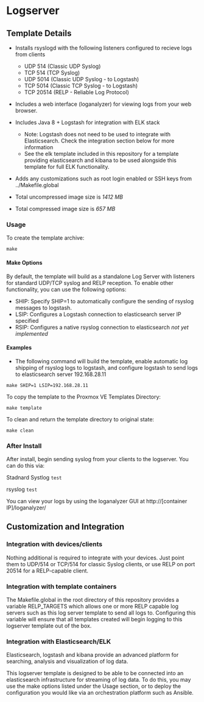 # Logserver

## Template Details

- Installs rsyslogd with the following listeners configured to recieve logs from clients
   - UDP 514 (Classic UDP Syslog)
   - TCP 514 (TCP Syslog)
   - UDP 5014 (Classic UDP Syslog - to Logstash)
   - TCP 5014 (Classic TCP Syslog - to Logstash)
   - TCP 20514 (RELP - Reliable Log Protocol)

- Includes a web interface (loganalyzer) for viewing logs from your web browser.

- Includes Java 8 + Logstash for integration with ELK stack
   - Note: Logstash does not need to be used to integrate with Elasticsearch. Check the integration section below for more information
   - See the elk template included in this repository for a template providing elasticsearch and kibana to be used alongside this template for full ELK functionality.

- Adds any customizations such as root login enabled or SSH keys from ../Makefile.global
- Total uncompressed image size is *1412 MB*
- Total compressed image size is *657 MB*

### Usage

To create the template archive:

```make```

#### Make Options

By default, the template will build as a standalone Log Server with listeners for standard UDP/TCP syslog and RELP reception. To enable other functionality, you can use the following options:

- SHIP: Specify SHIP=1 to automatically configure the sending of rsyslog messages to logstash.
- LSIP: Configures a Logstash connection to elasticsearch server IP specified
- RSIP: Configures a native rsyslog connection to elasticsearch *not yet implemented*

#### Examples

- The following command will build the template, enable automatic log shipping of rsyslog logs to logstash, and configure logstash to send logs to elasticsearch server 192.168.28.11

```make SHIP=1 LSIP=192.168.28.11```

To copy the template to the Proxmox VE Templates Directory:

```make template```

To clean and return the template directory to original state:

```make clean```

### After Install

After install, begin sending syslog from your clients to the logserver. You can do this via:

Stadnard Systlog
```test```

rsyslog
```test```

You can view your logs by using the loganalyzer GUI at http://[container IP]/loganalyzer/

## Customization and Integration

### Integration with devices/clients

Nothing additional is required to integrate with your devices. Just point them to UDP/514 or TCP/514 for classic Syslog clients, or use RELP on port 20514 for a RELP-capable client.

### Integration with template containers

The Makefile.global in the root directory of this repository provides a variable RELP_TARGETS which allows one or more RELP capable log servers such as this log server template to send all logs to. Configuring this variable will ensure that all templates created will begin logging to this logserver template out of the box.

### Integration with Elasticsearch/ELK

Elasticsearch, logstash and kibana provide an advanced platform for searching, analysis and visualization of log data.

This logserver template is designed to be able to be connected into an elasticsearch infrastructure for streaming of log data. To do this, you may use the make options listed under the Usage section, or to deploy the configuration you would like via an orchestration platform such as Ansible.

